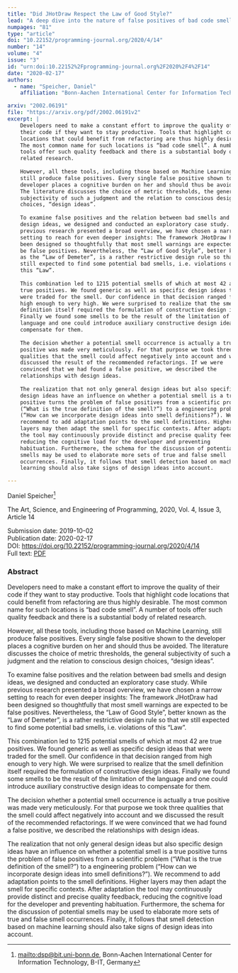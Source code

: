 ```yaml
---
title: "Did JHotDraw Respect the Law of Good Style?"
lead: "A deep dive into the nature of false positives of bad code smells"
numpages: "81"
type: "article"
doi: "10.22152/programming-journal.org/2020/4/14"
number: "14"
volume: "4"
issue: "3"
id: "urn:doi:10.22152%2Fprogramming-journal.org%2F2020%2F4%2F14"
date: "2020-02-17"
authors: 
  - name: "Speicher, Daniel"
    affiliation: "Bonn-Aachen International Center for Information Technology, B-IT, Germany"

arxiv: "2002.06191"
file: "https://arxiv.org/pdf/2002.06191v2"
excerpt: |
    Developers need to make a constant effort to improve the quality of
    their code if they want to stay productive. Tools that highlight code
    locations that could benefit from refactoring are thus highly desirable.
    The most common name for such locations is “bad code smell”. A number of
    tools offer such quality feedback and there is a substantial body of
    related research.
    
    However, all these tools, including those based on Machine Learning,
    still produce false positives. Every single false positive shown to the
    developer places a cognitive burden on her and should thus be avoided.
    The literature discusses the choice of metric thresholds, the general
    subjectivity of such a judgment and the relation to conscious design
    choices, “design ideas”.
    
    To examine false positives and the relation between bad smells and
    design ideas, we designed and conducted an exploratory case study. While
    previous research presented a broad overview, we have chosen a narrow
    setting to reach for even deeper insights: The framework JHotDraw had
    been designed so thoughtfully that most smell warnings are expected to
    be false positives. Nevertheless, the “Law of Good Style”, better known
    as the “Law of Demeter”, is a rather restrictive design rule so that we
    still expected to find some potential bad smells, i.e. violations of
    this “Law”.
    
    This combination led to 1215 potential smells of which at most 42 are
    true positives. We found generic as well as specific design ideas that
    were traded for the smell. Our confidence in that decision ranged from
    high enough to very high. We were surprised to realize that the smell
    definition itself required the formulation of constructive design ideas.
    Finally we found some smells to be the result of the limitation of the
    language and one could introduce auxiliary constructive design ideas to
    compensate for them.
    
    The decision whether a potential smell occurrence is actually a true
    positive was made very meticulously. For that purpose we took three
    qualities that the smell could affect negatively into account and we
    discussed the result of the recommended refactorings. If we were
    convinced that we had found a false positive, we described the
    relationships with design ideas.
    
    The realization that not only general design ideas but also specific
    design ideas have an influence on whether a potential smell is a true
    positive turns the problem of false positives from a scientific problem
    (“What is the true definition of the smell?”) to a engineering problem
    (“How can we incorporate design ideas into smell definitions?”). We
    recommend to add adaptation points to the smell definitions. Higher
    layers may then adapt the smell for specific contexts. After adaptation
    the tool may continuously provide distinct and precise quality feedback,
    reducing the cognitive load for the developer and preventing
    habituation. Furthermore, the schema for the discussion of potential
    smells may be used to elaborate more sets of true and false smell
    occurrences. Finally, it follows that smell detection based on machine
    learning should also take signs of design ideas into account.

---
```

Daniel Speicher[^1]

The Art, Science, and Engineering of Programming, 2020, Vol. 4, Issue 3, Article 14

Submission date: 2019-10-02  
Publication date: 2020-02-17  
DOI: <https://doi.org/10.22152/programming-journal.org/2020/4/14>  
Full text: [PDF](https://arxiv.org/pdf/2002.06191v2)  


### Abstract

Developers need to make a constant effort to improve the quality of
their code if they want to stay productive. Tools that highlight code
locations that could benefit from refactoring are thus highly desirable.
The most common name for such locations is “bad code smell”. A number of
tools offer such quality feedback and there is a substantial body of
related research.

However, all these tools, including those based on Machine Learning,
still produce false positives. Every single false positive shown to the
developer places a cognitive burden on her and should thus be avoided.
The literature discusses the choice of metric thresholds, the general
subjectivity of such a judgment and the relation to conscious design
choices, “design ideas”.

To examine false positives and the relation between bad smells and
design ideas, we designed and conducted an exploratory case study. While
previous research presented a broad overview, we have chosen a narrow
setting to reach for even deeper insights: The framework JHotDraw had
been designed so thoughtfully that most smell warnings are expected to
be false positives. Nevertheless, the “Law of Good Style”, better known
as the “Law of Demeter”, is a rather restrictive design rule so that we
still expected to find some potential bad smells, i.e. violations of
this “Law”.

This combination led to 1215 potential smells of which at most 42 are
true positives. We found generic as well as specific design ideas that
were traded for the smell. Our confidence in that decision ranged from
high enough to very high. We were surprised to realize that the smell
definition itself required the formulation of constructive design ideas.
Finally we found some smells to be the result of the limitation of the
language and one could introduce auxiliary constructive design ideas to
compensate for them.

The decision whether a potential smell occurrence is actually a true
positive was made very meticulously. For that purpose we took three
qualities that the smell could affect negatively into account and we
discussed the result of the recommended refactorings. If we were
convinced that we had found a false positive, we described the
relationships with design ideas.

The realization that not only general design ideas but also specific
design ideas have an influence on whether a potential smell is a true
positive turns the problem of false positives from a scientific problem
(“What is the true definition of the smell?”) to a engineering problem
(“How can we incorporate design ideas into smell definitions?”). We
recommend to add adaptation points to the smell definitions. Higher
layers may then adapt the smell for specific contexts. After adaptation
the tool may continuously provide distinct and precise quality feedback,
reducing the cognitive load for the developer and preventing
habituation. Furthermore, the schema for the discussion of potential
smells may be used to elaborate more sets of true and false smell
occurrences. Finally, it follows that smell detection based on machine
learning should also take signs of design ideas into account.



[^1]: <mailto:dsp@bit.uni-bonn.de>, Bonn-Aachen International Center for Information Technology, B-IT, Germany
